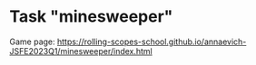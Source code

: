 # Task "minesweeper"
Game page: https://rolling-scopes-school.github.io/annaevich-JSFE2023Q1/minesweeper/index.html
